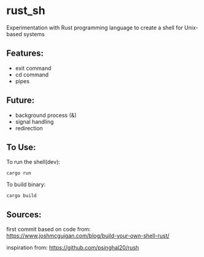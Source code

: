 # rust_sh
Experimentation with Rust programming language to create a shell for Unix-based systems

## Features:
* exit command
* cd command
* pipes

## Future:
* background process (&)
* signal handling
* redirection

## To Use:
To run the shell(dev):

    cargo run

To build binary:

    cargo build

## Sources:
first commit based on code from:
https://www.joshmcguigan.com/blog/build-your-own-shell-rust/

inspiration from:
https://github.com/psinghal20/rush
